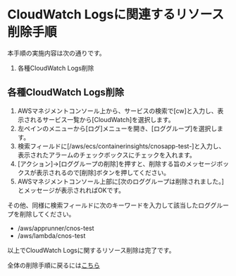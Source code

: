 # CloudWatch Logsに関連するリソース削除手順

本手順の実施内容は次の通りです。

1. 各種CloudWatch Logs削除

## 各種CloudWatch Logs削除

1. AWSマネジメントコンソール上から、サービスの検索で[cw]と入力し、表示されるサービス一覧から[CloudWatch]を選択します。
2. 左ペインのメニューから[ログ]メニューを開き、[ロググループ]を選択します。
3. 検索フィールドに[/aws/ecs/containerinsights/cnosapp-test-]と入力し、表示されたアラームのチェックボックスにチェックを入れます。
4. [アクション]→[ロググループの削除]を押すと、削除する旨のメッセージボックスが表示されるので[削除]ボタンを押してください。
5. AWSマネジメントコンソール上部に[次のロググループは削除されました。]とメッセージが表示されればOKです。

その他、同様に検索フィールドに次のキーワードを入力して該当したロググループを削除してください。

 - /aws/apprunner/cnos-test
 - /aws/lambda/cnos-test

以上でCloudWatch Logsに関するリソース削除は完了です。

全体の削除手順に戻るには[こちら](./README.md)